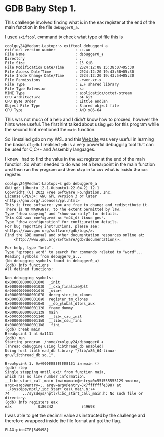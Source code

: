 # GDB Baby Step 1.

This challenge involved finding what is in the eax register at the end of the main function in the file `debugger0_a`.

I used `exiftool` command to check what type of file this is.

```
coolguy24@Vedant-Laptop:~$ exiftool debugger0_a
ExifTool Version Number         : 12.40
File Name                       : debugger0_a
Directory                       : .
File Size                       : 16 KiB
File Modification Date/Time     : 2024:12:08 15:38:07+05:30
File Access Date/Time           : 2024:12:20 19:43:58+05:30
File Inode Change Date/Time     : 2024:12:20 19:43:54+05:30
File Permissions                : -rwxr-xr-x
File Type                       : ELF shared library
File Type Extension             : so
MIME Type                       : application/octet-stream
CPU Architecture                : 64 bit
CPU Byte Order                  : Little endian
Object File Type                : Shared object file
CPU Type                        : AMD x86-64
```

This was not much of a help and I didn't know how to proceed, however the hints were useful. The first hint talked about using `gdb` for this program while the second hint mentioned the `main` function.

So I installed gdb on my WSL and this [Website](https://web.eecs.umich.edu/~sugih/pointers/summary.html) was very useful in learning the basics of `gdb`. I realised `gdb` is a very powerful debugging tool that can be used for C,C++ and Assembly languages.

I knew I had to find the value in the `eax` register at the end of the main function. So what I needed to do was set a breakpoint in the main function and then run the program and then step in to see what is inside the `eax` register.

```
coolguy24@Vedant-Laptop:~$ gdb debugger0_a
GNU gdb (Ubuntu 12.1-0ubuntu1~22.04.2) 12.1
Copyright (C) 2022 Free Software Foundation, Inc.
License GPLv3+: GNU GPL version 3 or later <http://gnu.org/licenses/gpl.html>
This is free software: you are free to change and redistribute it.
There is NO WARRANTY, to the extent permitted by law.
Type "show copying" and "show warranty" for details.
This GDB was configured as "x86_64-linux-gnu".
Type "show configuration" for configuration details.
For bug reporting instructions, please see:
<https://www.gnu.org/software/gdb/bugs/>.
Find the GDB manual and other documentation resources online at:
    <http://www.gnu.org/software/gdb/documentation/>.

For help, type "help".
Type "apropos word" to search for commands related to "word"...
Reading symbols from debugger0_a...
(No debugging symbols found in debugger0_a)
(gdb) info functions
All defined functions:

Non-debugging symbols:
0x0000000000001000  _init
0x0000000000001030  __cxa_finalize@plt
0x0000000000001040  _start
0x0000000000001070  deregister_tm_clones
0x00000000000010a0  register_tm_clones
0x00000000000010e0  __do_global_dtors_aux
0x0000000000001120  frame_dummy
0x0000000000001129  main
0x0000000000001140  __libc_csu_init
0x00000000000011b0  __libc_csu_fini
0x00000000000011b8  _fini
(gdb) break main
Breakpoint 1 at 0x1131
(gdb) run
Starting program: /home/coolguy24/debugger0_a
[Thread debugging using libthread_db enabled]
Using host libthread_db library "/lib/x86_64-linux-gnu/libthread_db.so.1".

Breakpoint 1, 0x0000555555555131 in main ()
(gdb) step
Single stepping until exit from function main,
which has no line number information.
__libc_start_call_main (main=main@entry=0x555555555129 <main>, argc=argc@entry=1, argv=argv@entry=0x7fffffffe398) at ../sysdeps/nptl/libc_start_call_main.h:74
74      ../sysdeps/nptl/libc_start_call_main.h: No such file or directory.
(gdb) info registers eax
eax            0x86342             549698
```

I was able to get the decimal value as instructed by the challenge and therefore wrappeed inside the file format anf got the flag.

`FLAG:picoCTF{549698}`
